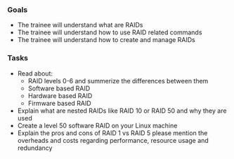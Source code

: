### Goals
- The trainee will understand what are RAIDs
- The trainee will understand how to use RAID related commands
- The trainee will understand how to create and manage RAIDs

### Tasks
- Read about:
  - RAID levels 0-6 and summerize the differences between them
  - Software based RAID
  - Hardware based RAID
  - Firmware based RAID 
- Explain what are nested RAIDs like RAID 10 or RAID 50 and why they are used
- Create a level 50 software RAID on your Linux machine
- Explain the pros and cons of RAID 1 vs RAID 5 please mention the overheads and costs regarding performance, resource usage and redundancy

